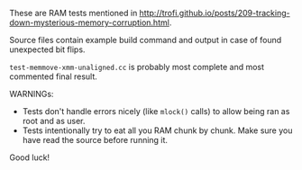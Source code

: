 These are RAM tests mentioned in http://trofi.github.io/posts/209-tracking-down-mysterious-memory-corruption.html.

Source files contain example build command and output in case of found unexpected bit flips.

`test-memmove-xmm-unaligned.cc` is probably most complete and most commented final result.

WARNINGs:
- Tests don't handle errors nicely (like `mlock()` calls) to allow being ran as root and as user.
- Tests intentionally try to eat all you RAM chunk by chunk. Make sure you have read the source
  before running it.

Good luck!
